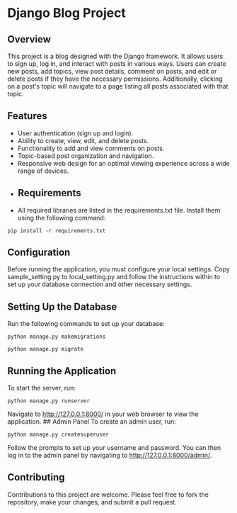 # Django Blog Project
## Overview
This project is a blog designed with the Django framework. It allows users to sign up, log in, and interact with posts in various ways. Users can create new posts, add topics, view post details, comment on posts, and edit or delete posts if they have the necessary permissions. Additionally, clicking on a post's topic will navigate to a page listing all posts associated with that topic. 
## Features
- User authentication (sign up and login).
- Ability to create, view, edit, and delete posts.
- Functionality to add and view comments on posts.
- Topic-based post organization and navigation. 
- Responsive web design for an optimal viewing experience across a wide range of devices.
- ## Requirements
- All required libraries are listed in the requirements.txt file. Install them using the following command: 
```
pip install -r requirements.txt
```

## Configuration 
Before running the application, you must configure your local settings. Copy sample_setting.py to local_setting.py and follow the instructions within to set up your database connection and other necessary settings. 
## Setting Up the Database
Run the following commands to set up your database: 
```
python manage.py makemigrations
```
```
python manage.py migrate
```

## Running the Application
To start the server, run: 
```
python manage.py runserver
```

Navigate to http://127.0.0.1:8000/ in your web browser to view the application. ## Admin Panel To create an admin user, run: 
```
python manage.py createsuperuser
```

Follow the prompts to set up your username and password. You can then log in to the admin panel by navigating to http://127.0.0.1:8000/admin/.
## Contributing
Contributions to this project are welcome. Please feel free to fork the repository, make your changes, and submit a pull request. 
